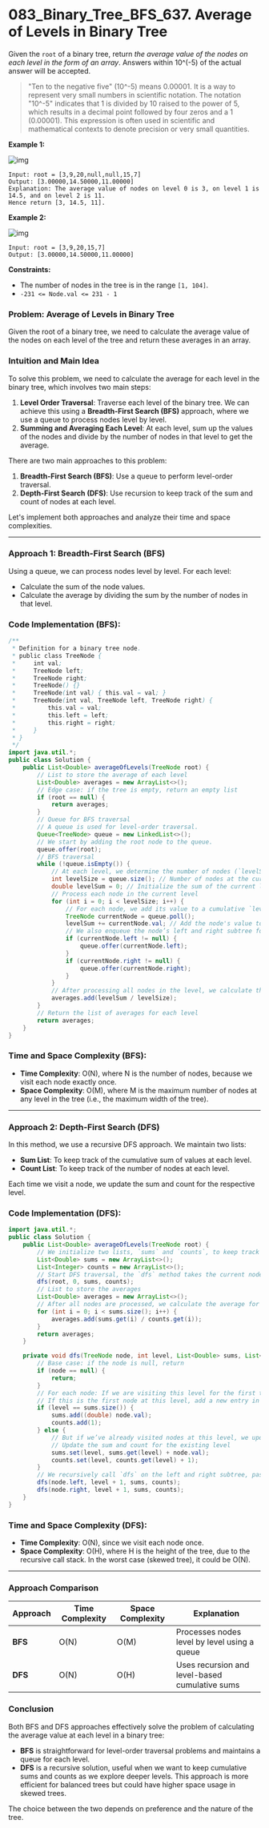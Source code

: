 # 083_Binary_Tree_BFS_637. Average of Levels in Binary Tree

Given the `root` of a binary tree, return *the average value of the nodes on each level in the form of an array*. Answers within 10^(-5) of the actual answer will be accepted.

> "Ten to the negative five" (10^-5) means 0.00001. It is a way to represent very small numbers in scientific notation. The notation "10^-5" indicates that 1 is divided by 10 raised to the power of 5, which results in a decimal point followed by four zeros and a 1 (0.00001). This expression is often used in scientific and mathematical contexts to denote precision or very small quantities.

**Example 1:**

![img](https://raw.githubusercontent.com/JedLee6/PublicPicBed/main/uPic/avg1-tree.jpg)

```
Input: root = [3,9,20,null,null,15,7]
Output: [3.00000,14.50000,11.00000]
Explanation: The average value of nodes on level 0 is 3, on level 1 is 14.5, and on level 2 is 11.
Hence return [3, 14.5, 11].
```

**Example 2:**

![img](https://raw.githubusercontent.com/JedLee6/PublicPicBed/main/uPic/avg2-tree-20241109190440755.jpg)

```
Input: root = [3,9,20,15,7]
Output: [3.00000,14.50000,11.00000]
```

 

**Constraints:**

- The number of nodes in the tree is in the range `[1, 104]`.
- `-231 <= Node.val <= 231 - 1`




### Problem: **Average of Levels in Binary Tree**

Given the root of a binary tree, we need to calculate the average value of the nodes on each level of the tree and return these averages in an array.

### Intuition and Main Idea

To solve this problem, we need to calculate the average for each level in the binary tree, which involves two main steps:
1. **Level Order Traversal**: Traverse each level of the binary tree. We can achieve this using a **Breadth-First Search (BFS)** approach, where we use a queue to process nodes level by level.
2. **Summing and Averaging Each Level**: At each level, sum up the values of the nodes and divide by the number of nodes in that level to get the average.

There are two main approaches to this problem:
1. **Breadth-First Search (BFS)**: Use a queue to perform level-order traversal.
2. **Depth-First Search (DFS)**: Use recursion to keep track of the sum and count of nodes at each level.

Let's implement both approaches and analyze their time and space complexities.

---

### Approach 1: Breadth-First Search (BFS)

Using a queue, we can process nodes level by level. For each level:
- Calculate the sum of the node values.
- Calculate the average by dividing the sum by the number of nodes in that level.

### Code Implementation (BFS):

```java
/**
 * Definition for a binary tree node.
 * public class TreeNode {
 *     int val;
 *     TreeNode left;
 *     TreeNode right;
 *     TreeNode() {}
 *     TreeNode(int val) { this.val = val; }
 *     TreeNode(int val, TreeNode left, TreeNode right) {
 *         this.val = val;
 *         this.left = left;
 *         this.right = right;
 *     }
 * }
 */
import java.util.*;
public class Solution {
    public List<Double> averageOfLevels(TreeNode root) {
        // List to store the average of each level
        List<Double> averages = new ArrayList<>();
        // Edge case: if the tree is empty, return an empty list
        if (root == null) {
            return averages;
        }
        // Queue for BFS traversal
        // A queue is used for level-order traversal. 
        Queue<TreeNode> queue = new LinkedList<>();
        // We start by adding the root node to the queue.
        queue.offer(root);
        // BFS traversal
        while (!queue.isEmpty()) {
            // At each level, we determine the number of nodes (`levelSize`).
            int levelSize = queue.size(); // Number of nodes at the current level
            double levelSum = 0; // Initialize the sum of the current level
            // Process each node in the current level
            for (int i = 0; i < levelSize; i++) {
                // For each node, we add its value to a cumulative `levelSum`.
                TreeNode currentNode = queue.poll();
                levelSum += currentNode.val; // Add the node's value to the level sum
                // We also enqueue the node’s left and right subtree for the next level.
                if (currentNode.left != null) {
                    queue.offer(currentNode.left);
                }
                if (currentNode.right != null) {
                    queue.offer(currentNode.right);
                }
            }
            // After processing all nodes in the level, we calculate the average by dividing `levelSum` by `levelSize` and add it to `averages`.
            averages.add(levelSum / levelSize);
        }
        // Return the list of averages for each level
        return averages;
    }
}
```

### Time and Space Complexity (BFS):

- **Time Complexity**: O(N), where N is the number of nodes, because we visit each node exactly once.
- **Space Complexity**: O(M), where M is the maximum number of nodes at any level in the tree (i.e., the maximum width of the tree).

---

### Approach 2: Depth-First Search (DFS)

In this method, we use a recursive DFS approach. We maintain two lists:
- **Sum List**: To keep track of the cumulative sum of values at each level.
- **Count List**: To keep track of the number of nodes at each level.

Each time we visit a node, we update the sum and count for the respective level.

### Code Implementation (DFS):

```java
import java.util.*;
public class Solution {
    public List<Double> averageOfLevels(TreeNode root) {
        // We initialize two lists, `sums` and `counts`, to keep track of the cumulative sum and count of nodes at each level.
        List<Double> sums = new ArrayList<>();
        List<Integer> counts = new ArrayList<>();
        // Start DFS traversal, the `dfs` method takes the current node, its level, and the `sums` and `counts` lists.
        dfs(root, 0, sums, counts);
        // List to store the averages
        List<Double> averages = new ArrayList<>();
        // After all nodes are processed, we calculate the average for each level by dividing the sum by the count and store it in `averages`.
        for (int i = 0; i < sums.size(); i++) {
            averages.add(sums.get(i) / counts.get(i));
        }
        return averages;
    }

    private void dfs(TreeNode node, int level, List<Double> sums, List<Integer> counts) {
        // Base case: if the node is null, return
        if (node == null) {
            return;
        }
		// For each node: If we are visiting this level for the first time (i.e., `level == sums.size()`), we initialize new entries in `sums` and `counts`. 
        // If this is the first node at this level, add a new entry in sums and counts
        if (level == sums.size()) {
            sums.add((double) node.val);
            counts.add(1);
        } else {
            // But if we’ve already visited nodes at this level, we update the cumulative sum and count for the level.
            // Update the sum and count for the existing level
            sums.set(level, sums.get(level) + node.val);
            counts.set(level, counts.get(level) + 1);
        }
		// We recursively call `dfs` on the left and right subtree, passing `level + 1` to indicate that we are moving down to the next level.
        dfs(node.left, level + 1, sums, counts);
        dfs(node.right, level + 1, sums, counts);
    }
}
```

### Time and Space Complexity (DFS):

- **Time Complexity**: O(N), since we visit each node once.
- **Space Complexity**: O(H), where H is the height of the tree, due to the recursive call stack. In the worst case (skewed tree), it could be O(N).

---

### Approach Comparison

| Approach | Time Complexity | Space Complexity | Explanation                                    |
| -------- | --------------- | ---------------- | ---------------------------------------------- |
| **BFS**  | O(N)            | O(M)             | Processes nodes level by level using a queue   |
| **DFS**  | O(N)            | O(H)             | Uses recursion and level-based cumulative sums |

### Conclusion

Both BFS and DFS approaches effectively solve the problem of calculating the average value at each level in a binary tree:

- **BFS** is straightforward for level-order traversal problems and maintains a queue for each level.
- **DFS** is a recursive solution, useful when we want to keep cumulative sums and counts as we explore deeper levels. This approach is more efficient for balanced trees but could have higher space usage in skewed trees.

The choice between the two depends on preference and the nature of the tree.